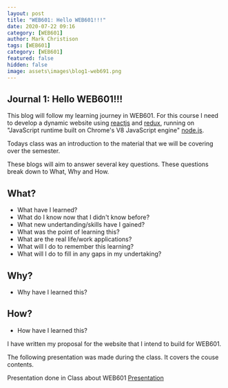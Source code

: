 ```yaml
---
layout: post
title: "WEB601: Hello WEB601!!!"
date: 2020-07-22 09:16
category: [WEB601]
author: Mark Christison
tags: [WEB601]
category: [WEB601]
featured: false
hidden: false
image: assets\images\blog1-web691.png
---
```


## Journal 1: Hello WEB601!!!

This blog will follow my learning journey in WEB601. For this course I need to develop a dynamic website using [reactjs](https://reactjs.org/) and [redux](https://redux.js.org/), running on "JavaScript runtime built on Chrome's V8 JavaScript engine" [node.js](https://nodejs.org/en/).

Todays class was an introduction to the material that we will be covering over the semester.

These blogs will aim to answer several key questions. These questions break down to What, Why and How.

## What?

- What have I learned?
- What do I know now that I didn't know before?
- What new undertanding/skills have I gained?
- What was the point of learning this?
- What are the real life/work applications?
- What will I do to remember this learning?
- What will I do to fill in any gaps in my undertaking?

## Why?

- Why have I learned this?

## How?

- How have I learned this?

I have written my proposal for the website that I intend to build for WEB601.

The following presentation was made during the class. It covers the couse contents.

<object data="/assets/docs/web601-presentation.pdf" type="application/pdf" width="100%" height="800px">
  <p>Presentation done in Class about WEB601 <a href="assets/docs/web601-presentation.pdf">Presentation</a></p>
